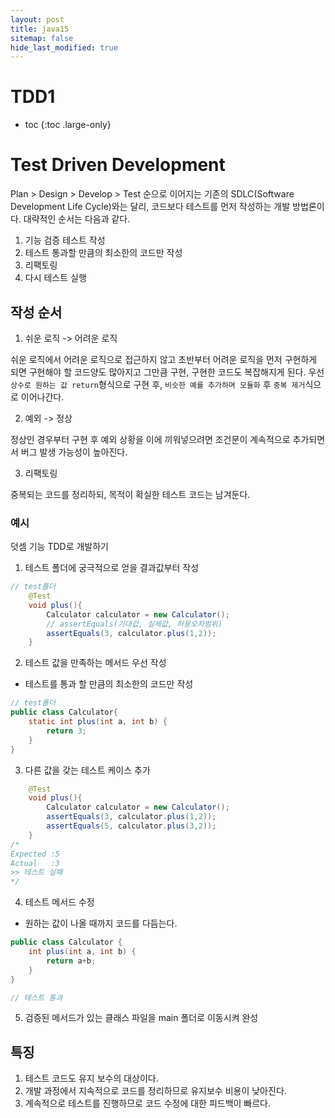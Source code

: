 ```yaml
---
layout: post
title: java15
sitemap: false
hide_last_modified: true
---
```

# TDD1

* toc
{:toc .large-only}

# Test Driven Development

Plan > Design > Develop > Test 순으로 이어지는 기존의 SDLC(Software Development Life Cycle)와는 달리,
코드보다 테스트를 먼저 작성하는 개발 방법론이다.
대략적인 순서는 다음과 같다.

1. 기능 검증 테스트 작성
2. 테스트 통과할 만큼의 최소한의 코드만 작성
3. 리팩토링
4. 다시 테스트 실행

## 작성 순서

1. 쉬운 로직 -> 어려운 로직

쉬운 로직에서 어려운 로직으로 접근하지 않고 초반부터 어려운 로직을 먼저 구현하게 되면 구현해야 할 코드양도 많아지고 그만큼 구현, 구현한 코드도 복잡해지게 된다.
우선 `상수로 원하는 값 return`형식으로 구현 후, `비슷한 예를 추가하며 모듈화` 후 `중복 제거`식으로 이어나간다. 

2. 예외 -> 정상

정상인 경우부터 구현 후 예외 상황을 이에 끼워넣으려면 조건문이 계속적으로 추가되면서 버그 발생 가능성이 높아진다.

3. 리팩토링

중복되는 코드를 정리하되, 목적이 확실한 테스트 코드는 남겨둔다.

### 예시

덧셈 기능 TDD로 개발하기

1. 테스트 폴더에 궁극적으로 얻을 결과값부터 작성

```java
// test폴더
    @Test
    void plus(){
        Calculator calculator = new Calculator();
        // assertEquals(기대값, 실제값, 허용오차범위)
        assertEquals(3, calculator.plus(1,2));
    }
```

2. 테스트 값을 만족하는 메서드 우선 작성

- 테스트를 통과 할 만큼의 최소한의 코드만 작성

```java
// test폴더
public class Calculator{
    static int plus(int a, int b) {
        return 3;
    }
}
```

3. 다른 값을 갖는 테스트 케이스 추가

```java
    @Test
    void plus(){
        Calculator calculator = new Calculator();
        assertEquals(3, calculator.plus(1,2));
        assertEquals(5, calculator.plus(3,2));
    }
/*
Expected :5
Actual   :3
>> 테스트 실패
*/
```

4. 테스트 메서드 수정

- 원하는 값이 나올 때까지 코드를 다듬는다.

```java
public class Calculator {
    int plus(int a, int b) {
        return a+b;
    }
}

// 테스트 통과
```

5. 검증된 메서드가 있는 클래스 파일을 main 폴더로 이동시켜 완성

## 특징

1. 테스트 코드도 유지 보수의 대상이다.
2. 개발 과정에서 지속적으로 코드를 정리하므로 유지보수 비용이 낮아진다.
3. 계속적으로 테스트를 진행하므로 코드 수정에 대한 피드백이 빠르다.
